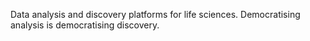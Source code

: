 Data analysis and discovery platforms for life sciences. Democratising analysis is democratising discovery.
